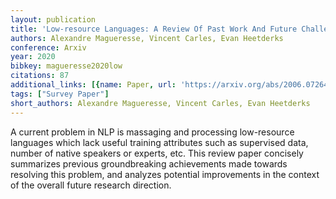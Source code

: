 ```yaml
---
layout: publication
title: 'Low-resource Languages: A Review Of Past Work And Future Challenges'
authors: Alexandre Magueresse, Vincent Carles, Evan Heetderks
conference: Arxiv
year: 2020
bibkey: magueresse2020low
citations: 87
additional_links: [{name: Paper, url: 'https://arxiv.org/abs/2006.07264'}]
tags: ["Survey Paper"]
short_authors: Alexandre Magueresse, Vincent Carles, Evan Heetderks
---
```

A current problem in NLP is massaging and processing low-resource languages
which lack useful training attributes such as supervised data, number of native
speakers or experts, etc. This review paper concisely summarizes previous
groundbreaking achievements made towards resolving this problem, and analyzes
potential improvements in the context of the overall future research direction.